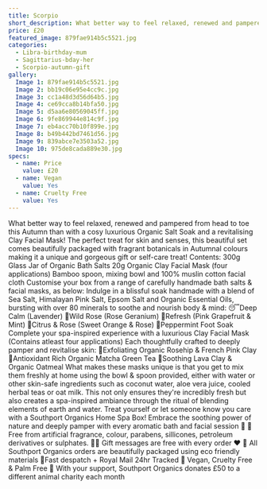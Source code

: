 ```yaml
---
title: Scorpio
short_description: What better way to feel relaxed, renewed and pampered from head to toe this Autumn than with a co...
price: £20
featured_image: 879fae914b5c5521.jpg
categories:
  - Libra-birthday-mum
  - Sagittarius-bday-her
  - Scorpio-autumn-gift
gallery:
  Image 1: 879fae914b5c5521.jpg
  Image 2: bb19c06e95e4cc9c.jpg
  Image 3: cc1a48d3d56d64b5.jpg
  Image 4: ce69cca8b14bfa50.jpg
  Image 5: d5aa6e80569045ff.jpg
  Image 6: 9fe869944e814c9f.jpg
  Image 7: eb4acc70b10f899e.jpg
  Image 8: b49b442bd7461d56.jpg
  Image 9: 839abce7e3503a52.jpg
  Image 10: 975de8cada889e30.jpg
specs:
  - name: Price
    value: £20
  - name: Vegan
    value: Yes
  - name: Cruelty Free
    value: Yes
---
```


What better way to feel relaxed, renewed and pampered from head to toe this Autumn than with a cosy luxurious Organic Salt Soak and a revitalising Clay Facial Mask! The perfect treat for skin and senses, this beautiful set comes beautifully packaged with fragrant botanicals in Autumnal colours making it a unique and gorgeous gift or self-care treat! 
Contents:
300g Glass Jar of Organic Bath Salts
20g Organic Clay Facial Mask (four applications)
Bamboo spoon, mixing bowl and 100% muslin cotton facial cloth
Customise your box from a range of carefully handmade bath salts & facial masks, as below:
Indulge in a blissful soak handmade with a blend of Sea Salt, Himalayan Pink Salt, Epsom Salt and Organic Essential Oils, bursting with over 80 minerals to soothe and nourish body & mind:
😴Deep Calm (Lavender)
🌹Wild Rose (Rose Geranium)
🌿Refresh (Pink Grapefruit & Mint)
🍊Citrus & Rose (Sweet Orange & Rose)
🧊Peppermint Foot Soak 
Complete your spa-inspired experience with a luxurious Clay Facial Mask (Contains atleast four applications) Each thoughtfully crafted to deeply pamper and revitalise skin:
🌹Exfoliating Organic Rosehip & French Pink Clay
🌿Antioxidant Rich Organic Matcha Green Tea
🌾Soothing Lava Clay & Organic Oatmeal
What makes these masks unique is that you get to mix them freshly at home using the bowl & spoon provided, either with water or other skin-safe ingredients such as coconut water, aloe vera juice,  cooled herbal teas or oat milk. This not only ensures they're incredibly fresh but also creates a spa-inspired ambiance through the ritual of blending elements of earth and water.
Treat yourself or let someone know you care with a Southport Organics Home Spa Box! Embrace the soothing power of nature and deeply pamper with every aromatic bath and facial session 🛁
🍊 Free from artificial fragrance, colour, parabens, sillicones, petroleum derivatives or sulphates.
✍🏼 Gift messages are free with every order ❤️
🌿 All Southport Organics orders are beautifully packaged using eco friendly materials
📮Fast despatch + Royal Mail 24hr Tracked
🐰 Vegan, Cruelty Free & Palm Free
🐾 With your support, Southport Organics donates £50 to a different animal charity each month